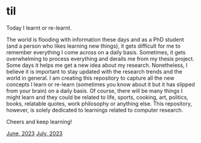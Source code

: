 # til
Today I learnt or re-learnt.

The world is flooding with information these days and as a PhD student (and a person who likes learning new things), it gets difficult for me to remember everything I come across on a daily basis. Sometimes, it gets overwhelming to process everything and derails me from my thesis project. Some days it helps me get a new idea about my research. Nonetheless, I believe it is important to stay updated with the research trends and the world in general. I am creating this repository to capture all the new concepts I learn or re-learn (sometimes you know about it but it has slipped from your brain) on a daily basis. Of course, there will be many things I might learn and they could be related to life, sports, cooking, art, politics, books, relatable quotes, work philosophy or anything else. This repository, however, is solely dedicated to learnings related to computer research.

Cheers and keep learning!

[June, 2023](https://github.com/tanvisharma/til/blob/main/June'23.md)
[July, 2023](https://github.com/tanvisharma/til/blob/main/July'23.md)
